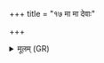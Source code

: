 +++
title = "१७ मा मा देवाः"

+++
<details><summary>मूलम् (GR)</summary>

मा मा देवाः परा दात  
मा मा कर्त व्याध्यम् ।  
माहं परिष्वजः शिर  
आ रप्सि मो अहं मृषि ॥
</details>